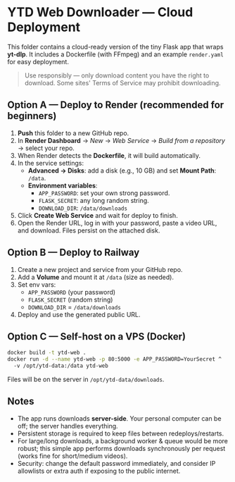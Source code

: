 # YTD Web Downloader — Cloud Deployment

This folder contains a cloud-ready version of the tiny Flask app that wraps **yt-dlp**. It includes a Dockerfile (with FFmpeg) and an example `render.yaml` for easy deployment.

> Use responsibly — only download content you have the right to download. Some sites' Terms of Service may prohibit downloading.

## Option A — Deploy to Render (recommended for beginners)

1. **Push** this folder to a new GitHub repo.
2. In **Render Dashboard** → *New* → *Web Service* → *Build from a repository* → select your repo.
3. When Render detects the **Dockerfile**, it will build automatically.
4. In the service settings:
   - **Advanced → Disks**: add a disk (e.g., 10 GB) and set **Mount Path**: `/data`.
   - **Environment variables**:
     - `APP_PASSWORD`: set your own strong password.
     - `FLASK_SECRET`: any long random string.
     - `DOWNLOAD_DIR`: `/data/downloads`
5. Click **Create Web Service** and wait for deploy to finish.
6. Open the Render URL, log in with your password, paste a video URL, and download. Files persist on the attached disk.

## Option B — Deploy to Railway

1. Create a new project and service from your GitHub repo.
2. Add a **Volume** and mount it at `/data` (size as needed).
3. Set env vars:
   - `APP_PASSWORD` (your password)
   - `FLASK_SECRET` (random string)
   - `DOWNLOAD_DIR` = `/data/downloads`
4. Deploy and use the generated public URL.

## Option C — Self-host on a VPS (Docker)

```bash
docker build -t ytd-web .
docker run -d --name ytd-web -p 80:5000 -e APP_PASSWORD=YourSecret ^
  -v /opt/ytd-data:/data ytd-web
```

Files will be on the server in `/opt/ytd-data/downloads`.

## Notes

- The app runs downloads **server-side**. Your personal computer can be off; the server handles everything.
- Persistent storage is required to keep files between redeploys/restarts.
- For large/long downloads, a background worker & queue would be more robust; this simple app performs downloads synchronously per request (works fine for short/medium videos).
- Security: change the default password immediately, and consider IP allowlists or extra auth if exposing to the public internet.
